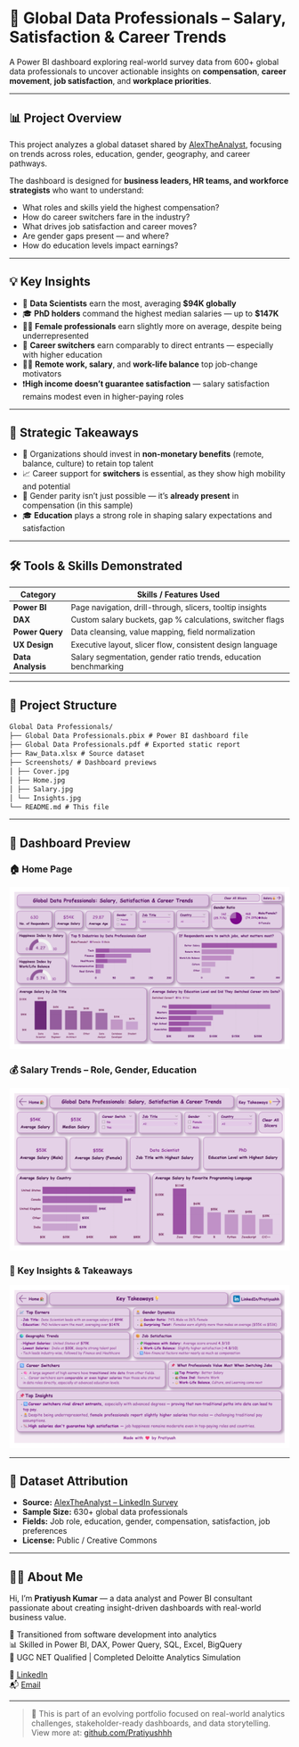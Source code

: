 # 💼 Global Data Professionals – Salary, Satisfaction & Career Trends

A Power BI dashboard exploring real-world survey data from 600+ global data professionals to uncover actionable insights on **compensation**, **career movement**, **job satisfaction**, and **workplace priorities**.

---

## 📊 Project Overview

This project analyzes a global dataset shared by [AlexTheAnalyst](https://github.com/AlexTheAnalyst), focusing on trends across roles, education, gender, geography, and career pathways.

The dashboard is designed for **business leaders, HR teams, and workforce strategists** who want to understand:
- What roles and skills yield the highest compensation?
- How do career switchers fare in the industry?
- What drives job satisfaction and career moves?
- Are gender gaps present — and where?
- How do education levels impact earnings?

---

## 💡 Key Insights

- 💼 **Data Scientists** earn the most, averaging **$94K globally**  
- 🎓 **PhD holders** command the highest median salaries — up to **$147K**  
- 👩‍💻 **Female professionals** earn slightly more on average, despite being underrepresented  
- 🔄 **Career switchers** earn comparably to direct entrants — especially with higher education  
- 🧘‍♂️ **Remote work, salary**, and **work-life balance** top job-change motivators  
- ❗**High income doesn’t guarantee satisfaction** — salary satisfaction remains modest even in higher-paying roles

---

## 🎯 Strategic Takeaways

- 📍 Organizations should invest in **non-monetary benefits** (remote, balance, culture) to retain top talent  
- 📈 Career support for **switchers** is essential, as they show high mobility and potential  
- 🟰 Gender parity isn’t just possible — it’s **already present** in compensation (in this sample)  
- 🎓 **Education** plays a strong role in shaping salary expectations and satisfaction

---

## 🛠 Tools & Skills Demonstrated

| Category         | Skills / Features Used                                   |
|------------------|----------------------------------------------------------|
| **Power BI**     | Page navigation, drill-through, slicers, tooltip insights |
| **DAX**          | Custom salary buckets, gap % calculations, switcher flags |
| **Power Query**  | Data cleansing, value mapping, field normalization       |
| **UX Design**    | Executive layout, slicer flow, consistent design language |
| **Data Analysis**| Salary segmentation, gender ratio trends, education benchmarking |

---

## 📂 Project Structure

```
Global Data Professionals/
├── Global Data Professionals.pbix # Power BI dashboard file
├── Global Data Professionals.pdf # Exported static report
├── Raw_Data.xlsx # Source dataset
├── Screenshots/ # Dashboard previews
│ ├── Cover.jpg
│ ├── Home.jpg
│ ├── Salary.jpg
│ └── Insights.jpg
└── README.md # This file
```

---

## 📸 Dashboard Preview

### 🏠 Home Page  
![Home](./Screenshots/Home.jpg)

### 💰 Salary Trends – Role, Gender, Education  
![Salary](./Screenshots/Salary.jpg)

### 🧠 Key Insights & Takeaways  
![Insights](./Screenshots/Key%20Takeaways.jpg)

---

## 🔗 Dataset Attribution

- **Source:** [AlexTheAnalyst – LinkedIn Survey](https://github.com/AlexTheAnalyst)  
- **Sample Size:** 630+ global data professionals  
- **Fields:** Job role, education, gender, compensation, satisfaction, job preferences  
- **License:** Public / Creative Commons

---

## 👨‍💼 About Me

Hi, I’m **Pratiyush Kumar** — a data analyst and Power BI consultant passionate about creating insight-driven dashboards with real-world business value.

📌 Transitioned from software development into analytics  
📊 Skilled in Power BI, DAX, Power Query, SQL, Excel, BigQuery  
🧠 UGC NET Qualified | Completed Deloitte Analytics Simulation  

🔗 [LinkedIn](https://www.linkedin.com/in/pratiyushh)  
📬 [Email](mailto:pratiyushpk@gmail.com)

---

> 🚀 This is part of an evolving portfolio focused on real-world analytics challenges, stakeholder-ready dashboards, and data storytelling.  
> View more at: [github.com/Pratiyushhh](https://github.com/Pratiyushhh)

